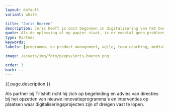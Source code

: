 ```yaml
---
layout: default
variant: white

title: "Joris Boeren"
description: Joris heeft is ooit begonnen in digitalisering van het boekenvak en digitale uitgeverij. Net ja de eeuwwisseling is hij overgestapt naar de digitale wereld bij bureau's als Explainer DC, Clockwork en Lost Boys waar hij zich specialiseerde in begeleiding van de grotere Agile project en -programma management. Later werkte hij aan grotere digitale transities bij onder andere Schiphol, Vodafone en de gemeente Amsterdam op het snijvlak van concept en uitvoering.
quote: Als de oplossing al op papier staat, is er meestal geen probleem
type: Partner
keywords: 
labels: [programma- en product management, agile, team coaching, mediation]

image: /assets/img/foto/peeps/joris-boeren.png

order: 3
back: ..
---
```

{{ page.description }}

Als partner bij Tiltshift richt hij zich op begeleiding en advies van directies bij het opzetten van nieuwe innovatieprogramma's en interventies op plaatsen waar digitaliseringsprojecten zijn of dreigen vast te lopen. 
